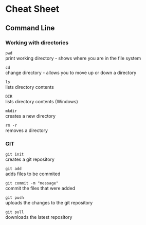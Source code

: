 # Cheat Sheet

## Command Line
### Working with directories
`pwd`  
print working directory - shows where you are in the file system

`cd`  
change directory - allows you to move up or down a directory

`ls`  
lists directory contents

`DIR`  
lists directory contents (Windows)

`mkdir`  
creates a new directory

`rm -r `  
removes a directory

### GIT
`git init`  
creates a git repository

`git add`  
adds files to be commited

`git commit -m "message"`  
commit the files that were added

`git push`  
uploads the changes to the git repository

`git pull`  
downloads the latest repository
